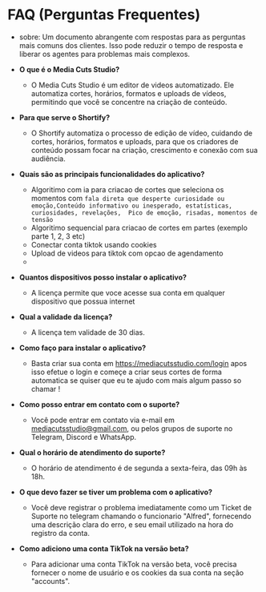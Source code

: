 # FAQ (Perguntas Frequentes)
- sobre: Um documento abrangente com respostas para as perguntas mais comuns dos clientes. Isso pode reduzir o tempo de resposta e liberar os agentes para problemas mais complexos.


* **O que é o Media Cuts Studio?**
    * O Media Cuts Studio é um editor de videos automatizado. Ele automatiza cortes, horários, formatos e uploads de vídeos, permitindo que você se concentre na criação de conteúdo.
* **Para que serve o Shortify?**
    * O Shortify automatiza o processo de edição de vídeo, cuidando de cortes, horários, formatos e uploads, para que os criadores de conteúdo possam focar na criação, crescimento e conexão com sua audiência.
* **Quais são as principais funcionalidades do aplicativo?**
    - Algoritimo com ia para criacao de cortes que seleciona os momentos com `fala direta que desperte curiosidade ou emoção,Conteúdo informativo ou inesperado, estatísticas, curiosidades, revelações, 
    Pico de emoção, risadas, momentos de tensão` 
    - Algoritimo sequencial para criacao de cortes em partes (exemplo parte 1, 2, 3 etc)
    - Conectar conta tiktok usando cookies
    - Upload de videos para tiktok com opcao de agendamento
    -  

* **Quantos dispositivos posso instalar o aplicativo?**
    * A licença permite que voce acesse sua conta em qualquer dispositivo que possua internet 
* **Qual a validade da licença?**
    * A licença tem validade de 30 dias.
* **Como faço para instalar o aplicativo?**
    * Basta criar sua conta em https://mediacutsstudio.com/login apos isso efetue o login e começe a criar seus cortes de forma automatica se quiser que eu te ajudo com mais algum passo so chamar !
* **Como posso entrar em contato com o suporte?**
    * Você pode entrar em contato via e-mail em mediacutsstudio@gmail.com, ou pelos grupos de suporte no Telegram, Discord e WhatsApp.
* **Qual o horário de atendimento do suporte?**
    * O horário de atendimento é de segunda a sexta-feira, das 09h às 18h.
* **O que devo fazer se tiver um problema com o aplicativo?**
    * Você deve registrar o problema imediatamente como um Ticket de Suporte no telegram chamando o funcionario "Alfred", fornecendo uma descrição clara do erro, e seu email utilizado na hora do registro da conta.
* **Como adiciono uma conta TikTok na versão beta?**
    * Para adicionar uma conta TikTok na versão beta, você precisa fornecer o nome de usuário e os cookies da sua conta na seção "accounts".